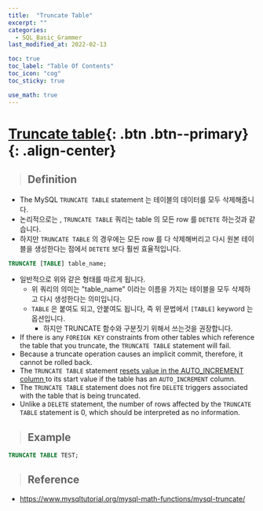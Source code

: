 ```yaml
---
title:  "Truncate Table"
excerpt: ""
categories:
  - SQL_Basic_Grammer
last_modified_at: 2022-02-13

toc: true
toc_label: "Table Of Contents"
toc_icon: "cog"
toc_sticky: true

use_math: true 
---
```


# [Truncate table](#link){: .btn .btn--primary}{: .align-center}

> ## Definition 

- The MySQL `TRUNCATE TABLE` statement 는 테이블의 데이터를 모두 삭제해줍니다.
- 논리적으로는 ,  `TRUNCATE TABLE` 쿼리는 table 의 모든 row 를 `DETETE` 하는것과 같습니다.
- 하지만 `TRUNCATE TABLE` 의 경우에는 모든 row 를 다 삭제해버리고 다시 원본 테이블을 생성한다는 점에서 `DETETE` 보다 훨씬 효율적입니다.

```sql
TRUNCATE [TABLE] table_name;
```

- 일반적으로 위와 같은 형태를 따르게 됩니다.
  - 위 쿼리의 의미는 "table_name" 이라는 이름을 가지는 테이블을 모두 삭제하고 다시 생성한다는 의미입니다. 
  - `TABLE` 은 붙여도 되고, 안붙여도 됩니다, 즉 위 문법에서 `[TABLE]` keyword 는 옵션입니다. 
    - 하지만 TRUNCATE 함수와 구분짓기 위해서 쓰는것을 권장합니다.
- If there is any `FOREIGN KEY` constraints from other tables which reference the table that you truncate, the `TRUNCATE TABLE` statement will fail.
- Because a truncate operation causes an implicit commit, therefore, it cannot be rolled back.
- The `TRUNCATE TABLE` statement [resets value in the AUTO_INCREMENT column ](https://www.mysqltutorial.org/mysql-reset-auto-increment)to its start value if the table has an `AUTO_INCREMENT` column.
- The `TRUNCATE TABLE` statement does not fire `DELETE` triggers associated with the table that is being truncated.
- Unlike a `DELETE` statement, the number of rows affected by the `TRUNCATE TABLE` statement is 0, which should be interpreted as no information.

> ## Example 

```sql
TRUNCATE TABLE TEST; 
```

> ## Reference

- https://www.mysqltutorial.org/mysql-math-functions/mysql-truncate/




